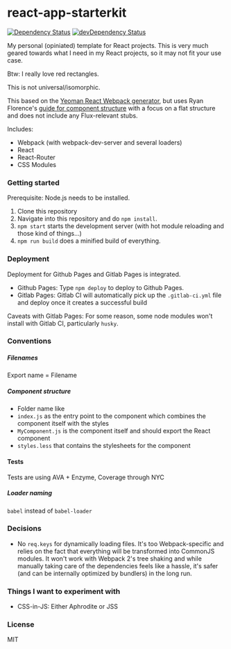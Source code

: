 # react-app-starterkit

[![Dependency Status](https://david-dm.org/frostney/react-app-starterkit.svg)](https://david-dm.org/frostney/react-app-starterkit)
[![devDependency Status](https://david-dm.org/frostney/react-app-starterkit/dev-status.svg)](https://david-dm.org/frostney/react-app-starterkit#info=devDependencies)

My personal (opiniated) template for React projects. This is very much geared towards what I need in my React projects, so it may not fit your use case.

Btw: I really love red rectangles.

This is not universal/isomorphic.

This based on the [Yeoman React Webpack generator](https://github.com/newtriks/generator-react-webpack), but uses Ryan Florence's [guide for component structure](https://gist.github.com/ryanflorence/daafb1e3cb8ad740b346) with a focus on a flat structure and does not include any Flux-relevant stubs.

Includes:
- Webpack (with webpack-dev-server and several loaders)
- React
- React-Router
- CSS Modules

### Getting started
Prerequisite: Node.js needs to be installed.

1. Clone this repository
2. Navigate into this repository and do `npm install`.
3. `npm start` starts the development server (with hot module reloading and those kind of things...)
4. `npm run build` does a minified build of everything.

### Deployment
Deployment for Github Pages and Gitlab Pages is integrated.

- Github Pages: Type `npm deploy` to deploy to Github Pages.
- Gitlab Pages: Gitlab CI will automatically pick up the `.gitlab-ci.yml` file and deploy once it creates a successful build

Caveats with Gitlab Pages: For some reason, some node modules won't install with Gitlab CI, particularly `husky`.

### Conventions

##### Filenames
Export name = Filename

##### Component structure
- Folder name like
- `index.js` as the entry point to the component which combines the component itself with the styles
- `MyComponent.js` is the component itself and should export the React component
- `styles.less` that contains the stylesheets for the component

#### Tests
Tests are using AVA + Enzyme, Coverage through NYC

##### Loader naming
`babel` instead of `babel-loader`

### Decisions
- No `req.keys` for dynamically loading files. It's too Webpack-specific and relies on the fact that everything will be transformed into CommonJS modules. It won't work with Webpack 2's tree shaking and while manually taking care of the dependencies feels like a hassle, it's safer (and can be internally optimized by bundlers) in the long run.

### Things I want to experiment with
- CSS-in-JS: Either Aphrodite or JSS

### License
MIT
